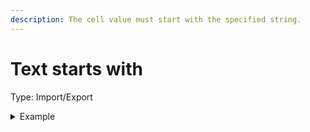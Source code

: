 ```yaml
---
description: The cell value must start with the specified string.
---
```


# Text starts with

Type: Import/Export

<details>

<summary>Example</summary>

* Cell value: Description
* Rule value: Desc
* Result: Pass - Cell value "Description" begins with "Desc"

</details>
